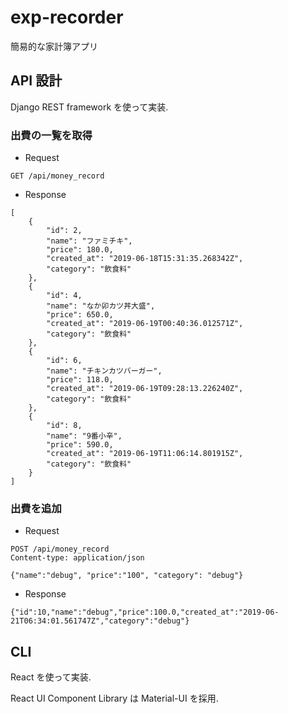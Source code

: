 # exp-recorder

簡易的な家計簿アプリ

## API 設計

Django REST framework を使って実装.

### 出費の一覧を取得

- Request

```
GET /api/money_record
```

- Response

```
[
    {
        "id": 2,
        "name": "ファミチキ",
        "price": 180.0,
        "created_at": "2019-06-18T15:31:35.268342Z",
        "category": "飲食料"
    },
    {
        "id": 4,
        "name": "なか卯カツ丼大盛",
        "price": 650.0,
        "created_at": "2019-06-19T00:40:36.012571Z",
        "category": "飲食料"
    },
    {
        "id": 6,
        "name": "チキンカツバーガー",
        "price": 118.0,
        "created_at": "2019-06-19T09:28:13.226240Z",
        "category": "飲食料"
    },
    {
        "id": 8,
        "name": "9番小辛",
        "price": 590.0,
        "created_at": "2019-06-19T11:06:14.801915Z",
        "category": "飲食料"
    }
]
```

### 出費を追加

- Request

```
POST /api/money_record
Content-type: application/json

{"name":"debug", "price":"100", "category": "debug"}
```

- Response

```
{"id":10,"name":"debug","price":100.0,"created_at":"2019-06-21T06:34:01.561747Z","category":"debug"}
```

## CLI

React を使って実装.

React UI Component Library は Material-UI を採用.

